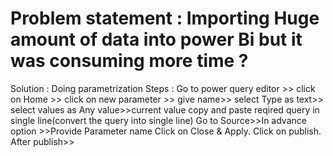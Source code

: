 # Problem statement : Importing Huge amount of data into power Bi but it was consuming more time ?
Solution : Doing parametrization
Steps : Go to power query editor >> click on Home >> click on new parameter >> give name>> select Type as text>> select values as Any value>>current value copy and paste reqired query in single line(convert the query into single line)
Go to Source>>In advance option >>Provide Parameter name
Click on Close & Apply.
Click on publish.
After publish>>


